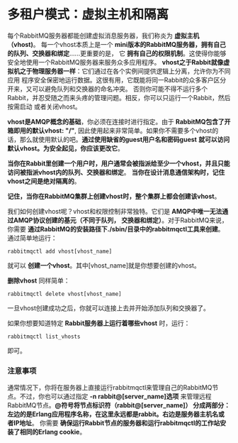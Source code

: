多租户模式：虚拟主机和隔离
===================================================================
每个RabbitMQ服务器都能创建虚拟消息服务器，我们称炎为 **虚拟主机（vhost)**。
每一个vhost本质上是一个 **mini版本的RabbitMQ服务器，拥有自己的队列、交换器和绑定**......更重要的是，
它 **拥有自己的权限机制**。这使得你能够安全地使用一个RabbitMQ服务器来服务众多应用程序。
**vhost之于Rabbit就像虚拟机之于物理服务器一样**：它们通过在各个实例间提供逻辑上分离，允许你为不同应用
程序安全保密地运行数据。这很有用，它既能将同一Rabbit的众多客户区分开来，又可以避免队列和交换器的命名冲突。
否则你可能不得不运行多个Rabbit，并忍受随之而来头疼的管理问题。相反，你可以只运行一个Rabbit，然后按需启动
或者关闭vhost。

**vhost是AMQP概念的基础**，你必须在连接时进行指定。由于 **RabbitMQ包含了开箱即用的默认vhost: "/"**,
因此使用起来非常简单。如果你不需要多个vhost的话，那么就使用默认的吧。**通过使用缺省的guest用户名和密码guest**
**就可以访问默认vhost。为安全起见，你应该更改它**。

**当你在Rabbit里创建一个用户时，用户通常会被指派给至少一个vhost，并且只能访问被指派vhost内的队列、交换器和绑定**。
**当你在设计消息通信架构时，记住vhost之间是绝对隔离的**。

**记住，当你在RabbitMQ集群上创建vhost时，整个集群上都会创建该vhost**。

我们如何创建vhost呢？vhost和权限控制非常独特。它们是 **AMQP中唯一无法通过AMQP协议创建的基元（不同于队列，**
**交换器和绑定）**。对于RabbitMQ来说，你需要 **通过RabbitMQ的安装路径下./sbin/目录中的rabbitmqctl工具来创建**。
通过简单地运行：
```
rabbitmqctl add vhost[vhost_name]
```
就可以 **创建一个vhost**。其中[vhost_name]就是你想要创建的vhost。

**删除vhost** 同样简单：
```
rabbitmqctl delete vhost[vhost_name]
```
一旦vhost创建成功之后，你就可以连接上去并开始添加队列和交换器了。

如果你想要知道特定 **Rabbit服务器上运行着哪些vhost** 时，运行：
```
rabbitmqctl list_vhosts
```
即可。

### 注意事项
通常情况下，你将在服务器上直接运行rabbitmqctl来管理自己的RabbitMQ节点。不过，你也可以通过指定
**-n rabbit@[server_name]选项** 来管理远程RabbitMQ节点。**@符号将节点标识符（rabbit@[server_name]）
分成两部分：左边的是Erlang应用程序名称，在这里永远都是rabbit。右边是服务器主机名或者IP地址**。
你需要 **确保运行Rabbit节点的服务器和运行rabbitmqctl的工作站安装了相同的Erlang cookie**。
